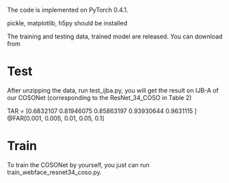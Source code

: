 The code is implemented on PyTorch 0.4.1. 

pickle, matplotlib, h5py should be installed

The training and testing data, trained model are released. You can download from


# Test
After unzipping the data, run test_ijba.py, you will get the result on IJB-A of our COSONet (corresponding to the ResNet_34_COSO in Table 2)

TAR = [0.6832107  0.81946075 0.85863197 0.93930644 0.9631115 ] @FAR[0.001, 0.005, 0.01, 0.05, 0.1]


# Train
To train the COSONet by yourself, you just can run train_webface_resnet34_coso.py.


